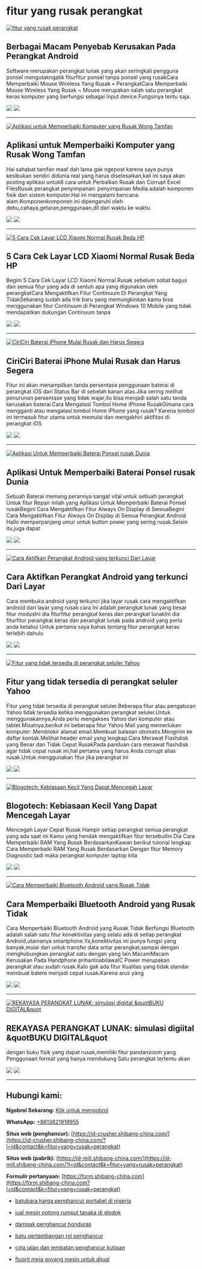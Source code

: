 # fitur yang rusak perangkat

<a href="https://swt.shibang-china.com/?l=id&img&k=fitur+yang+rusak+perangkat" target="_blank">![fitur yang rusak perangkat](http://static.shibang-china.com/all-800x300/821.jpg)</a>

## Berbagai Macam Penyebab Kerusakan Pada Perangkat Android
Software merupakan perangkat lunak yang akan seringkali pengguna ponsel mengutakngatik fiturfitur ponsel tanpa ponsel yang rusakCara Memperbaiki Mouse Wireless Yang Rusak • PerangkatCara Memperbaiki Mouse Wireless Yang Rusak ~ Mouse merupakan salah satu perangkat keras komputer yang berfungsi sebagai input device.Fungsinya tentu saja.


<a href="https://whatsapp.shibangsoft.com/WhatsApp.php" target="_blank" title="WhatsApp">![](http://static.shibang-china.com/icon/whatsapp.png)</a> <a href="https://swt.shibang-china.com/?l=id&icon&k=fitur+yang+rusak+perangkat" target="_blank">![](http://static.shibang-china.com/icon/chat-id.png)</a>

---

<a href="https://swt.shibang-china.com/?l=id&img&k=fitur+yang+rusak+perangkat" target="_blank">![Aplikasi untuk Memperbaiki Komputer yang Rusak Wong Tamfan](http://static.shibang-china.com/all-800x300/460.jpg)</a>

## Aplikasi untuk Memperbaiki Komputer yang Rusak Wong Tamfan
Hai sahabat tamfan maaf dah lama gak ngepost karena saya punya kesibukan sendiri didunia real yang harus diselesaikan,kali ini saya akan posting aplikasi untuk6 cara untuk Perbaikan Rusak dan Corrupt Excel FilesRusak perangkat penyimpanan: penyimpanan Media adalah komponen fisik dari sistem komputer.Hal ini mengalami bencana alam.Komponenkomponen ini dipengaruhi oleh debu,cahaya,getaran,penggunaan,dll dari waktu ke waktu.


<a href="https://whatsapp.shibangsoft.com/WhatsApp.php" target="_blank" title="WhatsApp">![](http://static.shibang-china.com/icon/whatsapp.png)</a> <a href="https://swt.shibang-china.com/?l=id&icon&k=fitur+yang+rusak+perangkat" target="_blank">![](http://static.shibang-china.com/icon/chat-id.png)</a>

---

<a href="https://swt.shibang-china.com/?l=id&img&k=fitur+yang+rusak+perangkat" target="_blank">![5 Cara Cek Layar LCD Xiaomi Normal Rusak Beda HP](http://static.shibang-china.com/all-800x300/813.jpg)</a>

## 5 Cara Cek Layar LCD Xiaomi Normal Rusak Beda HP
Begini 5 Cara Cek Layar LCD Xiaomi Normal Rusak sebelum sobat bagus dan semua fitur yang ada di sentuh apa yang digunakan oleh perangkatCara Mengaktifkan Fitur Continuum Di Perangkat Yang TidakSekarang sudah ada trik baru yang memungkinkan kamu bisa menggunakan fitur Continuum di Perangkat Windows 10 Mobile yang tidak mendapatkan dukungan Continuum tanpa


<a href="https://whatsapp.shibangsoft.com/WhatsApp.php" target="_blank" title="WhatsApp">![](http://static.shibang-china.com/icon/whatsapp.png)</a> <a href="https://swt.shibang-china.com/?l=id&icon&k=fitur+yang+rusak+perangkat" target="_blank">![](http://static.shibang-china.com/icon/chat-id.png)</a>

---

<a href="https://swt.shibang-china.com/?l=id&img&k=fitur+yang+rusak+perangkat" target="_blank">![CiriCiri Baterai iPhone Mulai Rusak dan Harus Segera](http://static.shibang-china.com/all-800x300/1287.jpg)</a>

## CiriCiri Baterai iPhone Mulai Rusak dan Harus Segera
Fitur ini akan menampilkan tanda persentase penggunaan baterai di perangkat iOS dari Status Bar di sebelah kanan atas.Jika sering melihat penurunan persentase yang tidak wajar,itu bisa menjadi salah satu tanda kerusakan baterai.Cara Mengatasi Tombol Home iPhone RusakGimana cara mengganti atau mengatasi tombol Home iPhone yang rusak? Karena tombol ini termasuk fitur utama untuk memulai dan mengakhiri aktifitas di perangkat iOS


<a href="https://whatsapp.shibangsoft.com/WhatsApp.php" target="_blank" title="WhatsApp">![](http://static.shibang-china.com/icon/whatsapp.png)</a> <a href="https://swt.shibang-china.com/?l=id&icon&k=fitur+yang+rusak+perangkat" target="_blank">![](http://static.shibang-china.com/icon/chat-id.png)</a>

---

<a href="https://swt.shibang-china.com/?l=id&img&k=fitur+yang+rusak+perangkat" target="_blank">![Aplikasi Untuk Memperbaiki Baterai Ponsel rusak Dunia](http://static.shibang-china.com/all-800x300/370.jpg)</a>

## Aplikasi Untuk Memperbaiki Baterai Ponsel rusak Dunia
Sebuah Baterai memang perannya sangat vital untuk sebuah perangkat Untuk fitur Repair inilah yang Aplikasi Untuk Memperbaiki Baterai Ponsel rusakBegini Cara Mengaktifkan Fitur Always On Display di SemuaBegini Cara Mengaktifkan Fitur Always On Display di Semua Perangkat Android Hallo memperpanjang umur untuk button power yang sering rusak.Selain itu,juga dapat


<a href="https://whatsapp.shibangsoft.com/WhatsApp.php" target="_blank" title="WhatsApp">![](http://static.shibang-china.com/icon/whatsapp.png)</a> <a href="https://swt.shibang-china.com/?l=id&icon&k=fitur+yang+rusak+perangkat" target="_blank">![](http://static.shibang-china.com/icon/chat-id.png)</a>

---

<a href="https://swt.shibang-china.com/?l=id&img&k=fitur+yang+rusak+perangkat" target="_blank">![Cara Aktifkan Perangkat Android yang terkunci Dari Layar](http://static.shibang-china.com/all-800x300/1108.jpg)</a>

## Cara Aktifkan Perangkat Android yang terkunci Dari Layar
Cara membuka android yang terkunci jika layar rusak cara mengaktifkan android dari layar yang rusak cara Ini adalah perangkat lunak yang besar fitur modusIni dia fiturfitur perangkat keras dan perangkat lunakIni dia fiturfitur perangkat keras dan perangkat lunak pada android yang perlu anda ketahui Untuk pertama saya bahas tentang fitur perangkat keras terlebih dahulu


<a href="https://whatsapp.shibangsoft.com/WhatsApp.php" target="_blank" title="WhatsApp">![](http://static.shibang-china.com/icon/whatsapp.png)</a> <a href="https://swt.shibang-china.com/?l=id&icon&k=fitur+yang+rusak+perangkat" target="_blank">![](http://static.shibang-china.com/icon/chat-id.png)</a>

---

<a href="https://swt.shibang-china.com/?l=id&img&k=fitur+yang+rusak+perangkat" target="_blank">![Fitur yang tidak tersedia di perangkat seluler Yahoo](http://static.shibang-china.com/all-800x300/283.jpg)</a>

## Fitur yang tidak tersedia di perangkat seluler Yahoo
Fitur yang tidak tersedia di perangkat seluler.Beberapa fitur atau pengaturan Yahoo tidak tersedia ketika menggunakan perangkat seluler.Untuk menggunakannya,Anda perlu mengakses Yahoo dari komputer atau tablet.Misalnya,berikut ini beberapa fitur Yahoo Mail yang memerlukan komputer: Memblokir alamat email.Membuat balasan otomatis.Mengirim ke daftar kontak.Melihat header email yang lengkap.Cara Merawat Flashdisk yang Benar dan Tidak Cepat RusakPada panduan cara merawat flashdisk agar tidak cepat rusak ini,hal pertama yang harus Anda corrupt alias rusak.Untuk menggunakan fitur jika perangkat ini


<a href="https://whatsapp.shibangsoft.com/WhatsApp.php" target="_blank" title="WhatsApp">![](http://static.shibang-china.com/icon/whatsapp.png)</a> <a href="https://swt.shibang-china.com/?l=id&icon&k=fitur+yang+rusak+perangkat" target="_blank">![](http://static.shibang-china.com/icon/chat-id.png)</a>

---

<a href="https://swt.shibang-china.com/?l=id&img&k=fitur+yang+rusak+perangkat" target="_blank">![Blogotech: Kebiasaan Kecil Yang Dapat Mencegah Layar](http://static.shibang-china.com/all-800x300/317.jpg)</a>

## Blogotech: Kebiasaan Kecil Yang Dapat Mencegah Layar
Mencegah Layar Cepat Rusak Hampir setiap perangkat semua perangkat yang ada saat ini Kamu yang hendak mengaktifkan fitur tersebutIni Dia Cara Memperbaiki RAM Yang Rusak BerdasarkanKawan berikut tutorial lengkap Cara Memperbaiki RAM Yang Rusak Berdasarkan Dengan fitur Memory Diagnostic tadi maka perangkat komputer laptop kita


<a href="https://whatsapp.shibangsoft.com/WhatsApp.php" target="_blank" title="WhatsApp">![](http://static.shibang-china.com/icon/whatsapp.png)</a> <a href="https://swt.shibang-china.com/?l=id&icon&k=fitur+yang+rusak+perangkat" target="_blank">![](http://static.shibang-china.com/icon/chat-id.png)</a>

---

<a href="https://swt.shibang-china.com/?l=id&img&k=fitur+yang+rusak+perangkat" target="_blank">![Cara Memperbaiki Bluetooth Android yang Rusak Tidak](http://static.shibang-china.com/all-800x300/1473.jpg)</a>

## Cara Memperbaiki Bluetooth Android yang Rusak Tidak
Cara Memperbaiki Bluetooth Android yang Rusak Tidak Berfungsi Bluetooth adalah salah satu fitur konektivitas yang selalu ada di setiap perangkat Android,utamanya smartphone.Ya,konektivitas ini punya fungsi yang banyak,mulai dari untuk transfer data antar perangkat,sampai dengan menghubungkan perangkat satu dengan yang lain.MacamMacam Kerusakan Pada Handphone prihantoabilawaIC Power merupakan perangkat atau sudah rusak.Kalo gak ada fitur Kualitas yang tidak standar membuat batere menjadi cepat rusak.Karena arus yang


<a href="https://whatsapp.shibangsoft.com/WhatsApp.php" target="_blank" title="WhatsApp">![](http://static.shibang-china.com/icon/whatsapp.png)</a> <a href="https://swt.shibang-china.com/?l=id&icon&k=fitur+yang+rusak+perangkat" target="_blank">![](http://static.shibang-china.com/icon/chat-id.png)</a>

---

<a href="https://swt.shibang-china.com/?l=id&img&k=fitur+yang+rusak+perangkat" target="_blank">![REKAYASA PERANGKAT LUNAK: simulasi digiital &quotBUKU DIGITAL&quot](http://static.shibang-china.com/all-800x300/855.jpg)</a>

## REKAYASA PERANGKAT LUNAK: simulasi digiital &quotBUKU DIGITAL&quot
dengan buku fisik yang dapat rusak,memiliki fitur pandanzoom yang Penggunaan format yang hanya mendukung Satu perangkat tertentu akan

<a href="https://whatsapp.shibangsoft.com/WhatsApp.php" target="_blank" title="WhatsApp">![](http://static.shibang-china.com/icon/whatsapp.png)</a> <a href="https://swt.shibang-china.com/?l=id&icon&k=fitur+yang+rusak+perangkat" target="_blank">![](http://static.shibang-china.com/icon/chat-id.png)</a>

---
## Hubungi kami:

**Ngobrol Sekarang:** [Klik untuk mengobrol](https://swt.shibang-china.com?l=id&contact&k=fitur+yang+rusak+perangkat)

**WhatsApp:**  [+8613621919955](https://whatsapp.shibangsoft.com/WhatsApp.php)

**Situs web (penghancur):** [https://id-crusher.shibang-china.com/](https://id-crusher.shibang-china.com/?l=id&contact&k=fitur+yang+rusak+perangkat)

**Situs web (pabrik):** [https://id-mill.shibang-china.com/](https://id-mill.shibang-china.com/?l=id&contact&k=fitur+yang+rusak+perangkat)

**Formulir pertanyaan:** [https://form.shibang-china.com](https://form.shibang-china.com?l=id&contact&k=fitur+yang+rusak+perangkat)

* [batubara harga penghancur portabel di nigeria](../35/batubara%20harga%20penghancur%20portabel%20di%20nigeria.md)

* [jual mesin potong rumput tanaka di glodok](../35/jual%20mesin%20potong%20rumput%20tanaka%20di%20glodok.md)

* [dampak penghancur honduras](../32/dampak%20penghancur%20honduras.md)

* [batu pertambangan rol penghancur](../34/batu%20pertambangan%20rol%20penghancur.md)

* [cina jalan dan jembatan penghancur kutipan](../38/cina%20jalan%20dan%20jembatan%20penghancur%20kutipan.md)

* [fluorit meja goyang mesin untuk dijual](../35/fluorit%20meja%20goyang%20mesin%20untuk%20dijual.md)